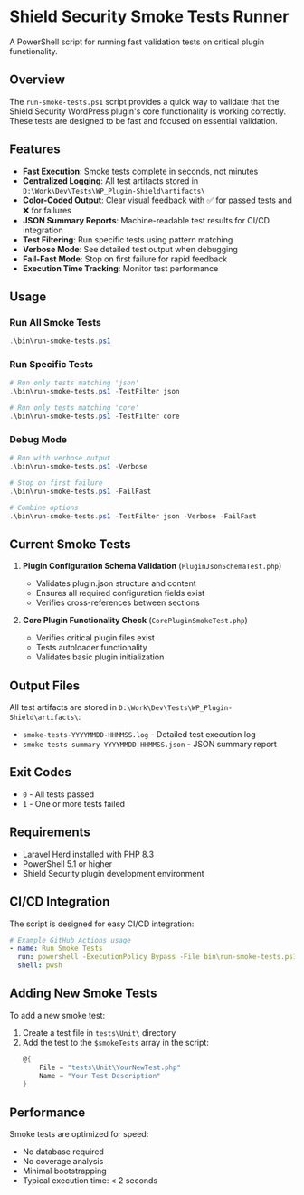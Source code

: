 # Shield Security Smoke Tests Runner

A PowerShell script for running fast validation tests on critical plugin functionality.

## Overview

The `run-smoke-tests.ps1` script provides a quick way to validate that the Shield Security WordPress plugin's core functionality is working correctly. These tests are designed to be fast and focused on essential validation.

## Features

- **Fast Execution**: Smoke tests complete in seconds, not minutes
- **Centralized Logging**: All test artifacts stored in `D:\Work\Dev\Tests\WP_Plugin-Shield\artifacts\`
- **Color-Coded Output**: Clear visual feedback with ✅ for passed tests and ❌ for failures
- **JSON Summary Reports**: Machine-readable test results for CI/CD integration
- **Test Filtering**: Run specific tests using pattern matching
- **Verbose Mode**: See detailed test output when debugging
- **Fail-Fast Mode**: Stop on first failure for rapid feedback
- **Execution Time Tracking**: Monitor test performance

## Usage

### Run All Smoke Tests
```powershell
.\bin\run-smoke-tests.ps1
```

### Run Specific Tests
```powershell
# Run only tests matching 'json'
.\bin\run-smoke-tests.ps1 -TestFilter json

# Run only tests matching 'core'
.\bin\run-smoke-tests.ps1 -TestFilter core
```

### Debug Mode
```powershell
# Run with verbose output
.\bin\run-smoke-tests.ps1 -Verbose

# Stop on first failure
.\bin\run-smoke-tests.ps1 -FailFast

# Combine options
.\bin\run-smoke-tests.ps1 -TestFilter json -Verbose -FailFast
```

## Current Smoke Tests

1. **Plugin Configuration Schema Validation** (`PluginJsonSchemaTest.php`)
   - Validates plugin.json structure and content
   - Ensures all required configuration fields exist
   - Verifies cross-references between sections

2. **Core Plugin Functionality Check** (`CorePluginSmokeTest.php`)
   - Verifies critical plugin files exist
   - Tests autoloader functionality
   - Validates basic plugin initialization

## Output Files

All test artifacts are stored in `D:\Work\Dev\Tests\WP_Plugin-Shield\artifacts\`:

- `smoke-tests-YYYYMMDD-HHMMSS.log` - Detailed test execution log
- `smoke-tests-summary-YYYYMMDD-HHMMSS.json` - JSON summary report

## Exit Codes

- `0` - All tests passed
- `1` - One or more tests failed

## Requirements

- Laravel Herd installed with PHP 8.3
- PowerShell 5.1 or higher
- Shield Security plugin development environment

## CI/CD Integration

The script is designed for easy CI/CD integration:

```yaml
# Example GitHub Actions usage
- name: Run Smoke Tests
  run: powershell -ExecutionPolicy Bypass -File bin\run-smoke-tests.ps1
  shell: pwsh
```

## Adding New Smoke Tests

To add a new smoke test:

1. Create a test file in `tests\Unit\` directory
2. Add the test to the `$smokeTests` array in the script:
   ```powershell
   @{
       File = "tests\Unit\YourNewTest.php"
       Name = "Your Test Description"
   }
   ```

## Performance

Smoke tests are optimized for speed:
- No database required
- No coverage analysis
- Minimal bootstrapping
- Typical execution time: < 2 seconds